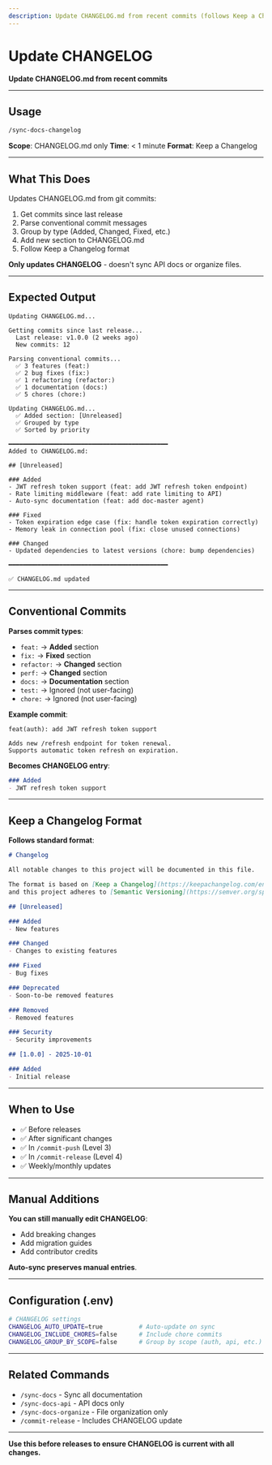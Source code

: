 ```yaml
---
description: Update CHANGELOG.md from recent commits (follows Keep a Changelog)
---
```


# Update CHANGELOG

**Update CHANGELOG.md from recent commits**

---

## Usage

```bash
/sync-docs-changelog
```

**Scope**: CHANGELOG.md only
**Time**: < 1 minute
**Format**: Keep a Changelog

---

## What This Does

Updates CHANGELOG.md from git commits:
1. Get commits since last release
2. Parse conventional commit messages
3. Group by type (Added, Changed, Fixed, etc.)
4. Add new section to CHANGELOG.md
5. Follow Keep a Changelog format

**Only updates CHANGELOG** - doesn't sync API docs or organize files.

---

## Expected Output

```
Updating CHANGELOG.md...

Getting commits since last release...
  Last release: v1.0.0 (2 weeks ago)
  New commits: 12

Parsing conventional commits...
  ✅ 3 features (feat:)
  ✅ 2 bug fixes (fix:)
  ✅ 1 refactoring (refactor:)
  ✅ 1 documentation (docs:)
  ✅ 5 chores (chore:)

Updating CHANGELOG.md...
  ✅ Added section: [Unreleased]
  ✅ Grouped by type
  ✅ Sorted by priority

━━━━━━━━━━━━━━━━━━━━━━━━━━━━━━━━━━━━━━━━━━━━
Added to CHANGELOG.md:

## [Unreleased]

### Added
- JWT refresh token support (feat: add JWT refresh token endpoint)
- Rate limiting middleware (feat: add rate limiting to API)
- Auto-sync documentation (feat: add doc-master agent)

### Fixed
- Token expiration edge case (fix: handle token expiration correctly)
- Memory leak in connection pool (fix: close unused connections)

### Changed
- Updated dependencies to latest versions (chore: bump dependencies)

━━━━━━━━━━━━━━━━━━━━━━━━━━━━━━━━━━━━━━━━━━━━

✅ CHANGELOG.md updated
```

---

## Conventional Commits

**Parses commit types**:
- `feat:` → **Added** section
- `fix:` → **Fixed** section
- `refactor:` → **Changed** section
- `perf:` → **Changed** section
- `docs:` → **Documentation** section
- `test:` → Ignored (not user-facing)
- `chore:` → Ignored (not user-facing)

**Example commit**:
```
feat(auth): add JWT refresh token support

Adds new /refresh endpoint for token renewal.
Supports automatic token refresh on expiration.
```

**Becomes CHANGELOG entry**:
```markdown
### Added
- JWT refresh token support
```

---

## Keep a Changelog Format

**Follows standard format**:
```markdown
# Changelog

All notable changes to this project will be documented in this file.

The format is based on [Keep a Changelog](https://keepachangelog.com/en/1.0.0/),
and this project adheres to [Semantic Versioning](https://semver.org/spec/v2.0.0.html).

## [Unreleased]

### Added
- New features

### Changed
- Changes to existing features

### Fixed
- Bug fixes

### Deprecated
- Soon-to-be removed features

### Removed
- Removed features

### Security
- Security improvements

## [1.0.0] - 2025-10-01

### Added
- Initial release
```

---

## When to Use

- ✅ Before releases
- ✅ After significant changes
- ✅ In `/commit-push` (Level 3)
- ✅ In `/commit-release` (Level 4)
- ✅ Weekly/monthly updates

---

## Manual Additions

**You can still manually edit CHANGELOG**:
- Add breaking changes
- Add migration guides
- Add contributor credits

**Auto-sync preserves manual entries**.

---

## Configuration (.env)

```bash
# CHANGELOG settings
CHANGELOG_AUTO_UPDATE=true          # Auto-update on sync
CHANGELOG_INCLUDE_CHORES=false      # Include chore commits
CHANGELOG_GROUP_BY_SCOPE=false      # Group by scope (auth, api, etc.)
```

---

## Related Commands

- `/sync-docs` - Sync all documentation
- `/sync-docs-api` - API docs only
- `/sync-docs-organize` - File organization only
- `/commit-release` - Includes CHANGELOG update

---

**Use this before releases to ensure CHANGELOG is current with all changes.**
